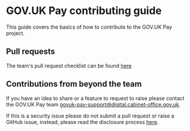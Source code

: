 # GOV.UK Pay contributing guide

This guide covers the basics of how to contribute to the GOV.UK Pay project.

## Pull requests
The team's pull request checklist can be found [here](https://github.com/alphagov/pay-team-manual/blob/master/docs/development-processes/pull-request-checklist.md)

## Contributions from beyond the team
If you have an idea to share or a feature to request to raise please contact the GOV.UK Pay team govuk-pay-support@digital.cabinet-office.gov.uk. 

If this is a security issue please do not submit a pull request or raise a GitHub issue, instead, please read the disclosure process [here](README.md#responsible-disclosure).
